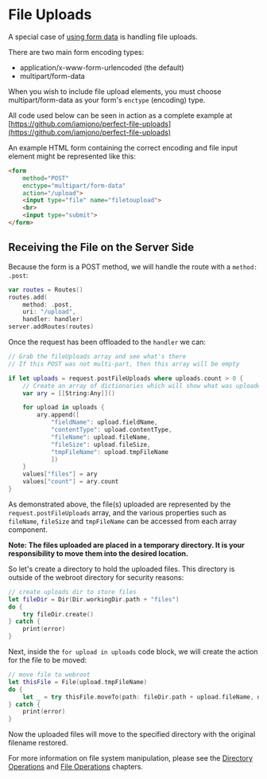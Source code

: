 # File Uploads

A special case of [using form data](https://github.com/PerfectlySoft/PerfectDocs/blob/master/guide/formData.md) is handling file uploads.

There are two main form encoding types:

* application/x-www-form-urlencoded (the default)
* multipart/form-data

When you wish to include file upload elements, you must choose multipart/form-data as your form's `enctype` (encoding) type.

All code used below can be seen in action as a complete example at [https://github.com/iamjono/perfect-file-uploads](https://github.com/iamjono/perfect-file-uploads)

An example HTML form containing the correct encoding and file input element might be represented like this:

``` html
<form 
	method="POST" 
	enctype="multipart/form-data" 
	action="/upload">
	<input type="file" name="filetoupload">
	<br>
	<input type="submit">
</form>
```

## Receiving the File on the Server Side

Because the form is a POST method, we will handle the route with a `method: .post`:

``` swift
var routes = Routes()
routes.add(
	method: .post, 
	uri: "/upload", 
	handler: handler)
server.addRoutes(routes)
```

Once the request has been offloaded to the `handler` we can:

``` swift
// Grab the fileUploads array and see what's there
// If this POST was not multi-part, then this array will be empty

if let uploads = request.postFileUploads where uploads.count > 0 {
	// Create an array of dictionaries which will show what was uploaded
	var ary = [[String:Any]]()

	for upload in uploads {
		ary.append([
			"fieldName": upload.fieldName,
			"contentType": upload.contentType,
			"fileName": upload.fileName,
			"fileSize": upload.fileSize,
			"tmpFileName": upload.tmpFileName
			])
	}
	values["files"] = ary
	values["count"] = ary.count
}
```

As demonstrated above, the file(s) uploaded are represented by the `request.postFileUploads` array, and the various properties such as `fileName`, `fileSize` and `tmpFileName` can be accessed from each array component.

**Note: The files uploaded are placed in a temporary directory. It is your responsibility to move them into the desired location.**

So let's create a directory to hold the uploaded files. This directory is outside of the webroot directory for security reasons:

``` swift 
// create uploads dir to store files
let fileDir = Dir(Dir.workingDir.path + "files")
do {
	try fileDir.create()
} catch {
	print(error)
}
```

Next, inside the `for upload in uploads` code block, we will create the action for the file to be moved:

``` swift
// move file to webroot
let thisFile = File(upload.tmpFileName)
do {
	let _ = try thisFile.moveTo(path: fileDir.path + upload.fileName, overWrite: true)
} catch {
	print(error)
}
```

Now the uploaded files will move to the specified directory with the original filename restored.

For more information on file system manipulation, please see the [Directory Operations](https://github.com/PerfectlySoft/PerfectDocs/blob/master/guide/dir.md) and [File Operations](https://github.com/PerfectlySoft/PerfectDocs/blob/master/guide/file.md) chapters. 